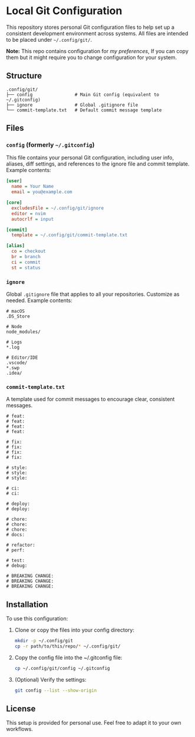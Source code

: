 # Local Git Configuration

This repository stores personal Git configuration files to help set up a consistent development environment across systems. All files are intended to be placed under `~/.config/git/`.

**Note:** This repo contains configuration for _my preferences_, If you can copy them but it might require you to change configuration for your system.

## Structure

```plaintext
.config/git/
├── config                # Main Git config (equivalent to ~/.gitconfig)
├── ignore                # Global .gitignore file
└── commit-template.txt   # Default commit message template
````

## Files

### `config` (formerly `~/.gitconfig`)

This file contains your personal Git configuration, including user info, aliases, diff settings, and references to the ignore file and commit template. Example contents:

```ini
[user]
  name = Your Name
  email = you@example.com

[core]
  excludesFile = ~/.config/git/ignore
  editor = nvim
  autocrlf = input

[commit]
  template = ~/.config/git/commit-template.txt

[alias]
  co = checkout
  br = branch
  ci = commit
  st = status
```

### `ignore`

Global `.gitignore` file that applies to all your repositories. Customize as needed. Example contents:

```gitignore
# macOS
.DS_Store

# Node
node_modules/

# Logs
*.log

# Editor/IDE
.vscode/
*.swp
.idea/
```

### `commit-template.txt`

A template used for commit messages to encourage clear, consistent messages.

```text
# feat: 
# feat: 
# feat: 
# feat: 

# fix: 
# fix: 
# fix: 
# fix: 

# style: 
# style: 
# style: 

# ci: 
# ci: 

# deploy: 
# deploy: 

# chore: 
# chore: 
# chore: 
# docs: 

# refactor: 
# perf: 

# test: 
# debug: 

# BREAKING CHANGE: 
# BREAKING CHANGE: 
# BREAKING CHANGE: 
```

## Installation

To use this configuration:

1. Clone or copy the files into your config directory:

   ```sh
   mkdir -p ~/.config/git
   cp -r path/to/this/repo/* ~/.config/git/
   ```

2. Copy the config file into the ~/.gitconfig file:

   ```sh
   cp ~/.config/git/config ~/.gitconfig
   ```

3. (Optional) Verify the settings:

   ```sh
   git config --list --show-origin
   ```

## License

This setup is provided for personal use. Feel free to adapt it to your own workflows.
